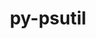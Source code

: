 ---
title: "py-psutil"
layout: cache
categories: [package, develop-2023-06-11]
meta: {"versions": ["5.9.4"], "compilers": ["gcc@=11.1.0", "gcc@=11.3.0", "gcc@=7.3.1", "gcc@=7.5.0", "oneapi@=2023.1.0"], "oss": ["amzn2", "ubuntu18.04", "ubuntu20.04", "ubuntu22.04"], "platforms": ["linux"], "targets": ["aarch64", "neoverse_n1", "ppc64le", "x86_64", "x86_64_v3"], "stacks": ["aws-isc", "aws-isc-aarch64", "data-vis-sdk", "e4s", "e4s-oneapi", "e4s-power", "ml-linux-x86_64-cpu", "ml-linux-x86_64-cuda", "ml-linux-x86_64-rocm", "radiuss", "root"], "num_specs": 15, "num_specs_by_stack": {"ml-linux-x86_64-rocm": 1, "root": 15, "ml-linux-x86_64-cuda": 1, "ml-linux-x86_64-cpu": 1, "e4s-oneapi": 2, "data-vis-sdk": 2, "e4s-power": 3, "e4s": 3, "aws-isc-aarch64": 2, "aws-isc": 1, "radiuss": 1}}
spec_details: [{"hash": "fft7rbzulndcdvuuzpaf3b3js4bcpxzl", "compiler": "gcc@=11.3.0", "versions": ["5.9.4"], "os": "ubuntu22.04", "platform": "linux", "target": "x86_64_v3", "variants": ["build_system=python_pip"], "stacks": ["ml-linux-x86_64-rocm", "root", "ml-linux-x86_64-cuda", "ml-linux-x86_64-cpu"], "size": "-", "tarball": "https://binaries.spack.io/releases/develop-2023-06-11/build_cache/linux-ubuntu22.04-x86_64_v3/gcc-11.3.0/py-psutil-5.9.4/linux-ubuntu22.04-x86_64_v3-gcc-11.3.0-py-psutil-5.9.4-fft7rbzulndcdvuuzpaf3b3js4bcpxzl.spack"}, {"hash": "lsk2d7jdbawicggvlilvzrfewmos5oxb", "compiler": "oneapi@=2023.1.0", "versions": ["5.9.4"], "os": "ubuntu20.04", "platform": "linux", "target": "x86_64", "variants": ["build_system=python_pip"], "stacks": ["root", "e4s-oneapi"], "size": "-", "tarball": "https://binaries.spack.io/releases/develop-2023-06-11/build_cache/linux-ubuntu20.04-x86_64/oneapi-2023.1.0/py-psutil-5.9.4/linux-ubuntu20.04-x86_64-oneapi-2023.1.0-py-psutil-5.9.4-lsk2d7jdbawicggvlilvzrfewmos5oxb.spack"}, {"hash": "syguobzvpylt6guob6l7atj4zveamgul", "compiler": "gcc@=11.1.0", "versions": ["5.9.4"], "os": "ubuntu20.04", "platform": "linux", "target": "x86_64_v3", "variants": ["build_system=python_pip"], "stacks": ["data-vis-sdk", "root"], "size": "-", "tarball": "https://binaries.spack.io/releases/develop-2023-06-11/build_cache/linux-ubuntu20.04-x86_64_v3/gcc-11.1.0/py-psutil-5.9.4/linux-ubuntu20.04-x86_64_v3-gcc-11.1.0-py-psutil-5.9.4-syguobzvpylt6guob6l7atj4zveamgul.spack"}, {"hash": "2qrgn442hpshyp53d2guhoadu7lgory7", "compiler": "gcc@=11.1.0", "versions": ["5.9.4"], "os": "ubuntu20.04", "platform": "linux", "target": "ppc64le", "variants": ["build_system=python_pip"], "stacks": ["root", "e4s-power"], "size": "-", "tarball": "https://binaries.spack.io/releases/develop-2023-06-11/build_cache/linux-ubuntu20.04-ppc64le/gcc-11.1.0/py-psutil-5.9.4/linux-ubuntu20.04-ppc64le-gcc-11.1.0-py-psutil-5.9.4-2qrgn442hpshyp53d2guhoadu7lgory7.spack"}, {"hash": "lhmsskx5unhtwjabqhoxxpihrn5jkt4t", "compiler": "gcc@=11.1.0", "versions": ["5.9.4"], "os": "ubuntu20.04", "platform": "linux", "target": "x86_64_v3", "variants": ["build_system=python_pip"], "stacks": ["e4s", "root"], "size": "-", "tarball": "https://binaries.spack.io/releases/develop-2023-06-11/build_cache/linux-ubuntu20.04-x86_64_v3/gcc-11.1.0/py-psutil-5.9.4/linux-ubuntu20.04-x86_64_v3-gcc-11.1.0-py-psutil-5.9.4-lhmsskx5unhtwjabqhoxxpihrn5jkt4t.spack"}, {"hash": "i3xgwm6c75ixmdwbupte5rkfi6tojxkt", "compiler": "gcc@=7.3.1", "versions": ["5.9.4"], "os": "amzn2", "platform": "linux", "target": "neoverse_n1", "variants": ["build_system=python_pip"], "stacks": ["root", "aws-isc-aarch64"], "size": "-", "tarball": "https://binaries.spack.io/releases/develop-2023-06-11/build_cache/linux-amzn2-neoverse_n1/gcc-7.3.1/py-psutil-5.9.4/linux-amzn2-neoverse_n1-gcc-7.3.1-py-psutil-5.9.4-i3xgwm6c75ixmdwbupte5rkfi6tojxkt.spack"}, {"hash": "l3jzg72ffoaodjcilgjaobyabs425ttx", "compiler": "gcc@=11.1.0", "versions": ["5.9.4"], "os": "ubuntu20.04", "platform": "linux", "target": "x86_64_v3", "variants": ["build_system=python_pip"], "stacks": ["data-vis-sdk", "root"], "size": "-", "tarball": "https://binaries.spack.io/releases/develop-2023-06-11/build_cache/linux-ubuntu20.04-x86_64_v3/gcc-11.1.0/py-psutil-5.9.4/linux-ubuntu20.04-x86_64_v3-gcc-11.1.0-py-psutil-5.9.4-l3jzg72ffoaodjcilgjaobyabs425ttx.spack"}, {"hash": "a3x3lfs5kkaljiic6kvcpy5zyvzxhd6v", "compiler": "oneapi@=2023.1.0", "versions": ["5.9.4"], "os": "ubuntu20.04", "platform": "linux", "target": "x86_64", "variants": ["build_system=python_pip"], "stacks": ["root", "e4s-oneapi"], "size": "-", "tarball": "https://binaries.spack.io/releases/develop-2023-06-11/build_cache/linux-ubuntu20.04-x86_64/oneapi-2023.1.0/py-psutil-5.9.4/linux-ubuntu20.04-x86_64-oneapi-2023.1.0-py-psutil-5.9.4-a3x3lfs5kkaljiic6kvcpy5zyvzxhd6v.spack"}, {"hash": "buetpab66qgbjwqo3yhfvts6oyu53n6p", "compiler": "gcc@=11.1.0", "versions": ["5.9.4"], "os": "ubuntu20.04", "platform": "linux", "target": "ppc64le", "variants": ["build_system=python_pip"], "stacks": ["root", "e4s-power"], "size": "-", "tarball": "https://binaries.spack.io/releases/develop-2023-06-11/build_cache/linux-ubuntu20.04-ppc64le/gcc-11.1.0/py-psutil-5.9.4/linux-ubuntu20.04-ppc64le-gcc-11.1.0-py-psutil-5.9.4-buetpab66qgbjwqo3yhfvts6oyu53n6p.spack"}, {"hash": "lxj56bivnbz3aaikb7jqx4s5p3rju5u6", "compiler": "gcc@=11.1.0", "versions": ["5.9.4"], "os": "ubuntu20.04", "platform": "linux", "target": "ppc64le", "variants": ["build_system=python_pip"], "stacks": ["root", "e4s-power"], "size": "-", "tarball": "https://binaries.spack.io/releases/develop-2023-06-11/build_cache/linux-ubuntu20.04-ppc64le/gcc-11.1.0/py-psutil-5.9.4/linux-ubuntu20.04-ppc64le-gcc-11.1.0-py-psutil-5.9.4-lxj56bivnbz3aaikb7jqx4s5p3rju5u6.spack"}, {"hash": "luyqa56575ldt37iov2zvaq3riozuovi", "compiler": "gcc@=7.3.1", "versions": ["5.9.4"], "os": "amzn2", "platform": "linux", "target": "aarch64", "variants": ["build_system=python_pip"], "stacks": ["root", "aws-isc-aarch64"], "size": "-", "tarball": "https://binaries.spack.io/releases/develop-2023-06-11/build_cache/linux-amzn2-aarch64/gcc-7.3.1/py-psutil-5.9.4/linux-amzn2-aarch64-gcc-7.3.1-py-psutil-5.9.4-luyqa56575ldt37iov2zvaq3riozuovi.spack"}, {"hash": "vcjiv2jwwtawuupsijpwoxfwg5qmwx4i", "compiler": "gcc@=11.1.0", "versions": ["5.9.4"], "os": "ubuntu20.04", "platform": "linux", "target": "x86_64_v3", "variants": ["build_system=python_pip"], "stacks": ["e4s", "root"], "size": "-", "tarball": "https://binaries.spack.io/releases/develop-2023-06-11/build_cache/linux-ubuntu20.04-x86_64_v3/gcc-11.1.0/py-psutil-5.9.4/linux-ubuntu20.04-x86_64_v3-gcc-11.1.0-py-psutil-5.9.4-vcjiv2jwwtawuupsijpwoxfwg5qmwx4i.spack"}, {"hash": "6eg7t76jkkwmh626bnirza4kru46xdhp", "compiler": "gcc@=7.3.1", "versions": ["5.9.4"], "os": "amzn2", "platform": "linux", "target": "x86_64_v3", "variants": ["build_system=python_pip"], "stacks": ["root", "aws-isc"], "size": "-", "tarball": "https://binaries.spack.io/releases/develop-2023-06-11/build_cache/linux-amzn2-x86_64_v3/gcc-7.3.1/py-psutil-5.9.4/linux-amzn2-x86_64_v3-gcc-7.3.1-py-psutil-5.9.4-6eg7t76jkkwmh626bnirza4kru46xdhp.spack"}, {"hash": "ugz3urs5orw6772i3eczw2t6a2eevizs", "compiler": "gcc@=11.1.0", "versions": ["5.9.4"], "os": "ubuntu20.04", "platform": "linux", "target": "x86_64_v3", "variants": ["build_system=python_pip"], "stacks": ["e4s", "root"], "size": "-", "tarball": "https://binaries.spack.io/releases/develop-2023-06-11/build_cache/linux-ubuntu20.04-x86_64_v3/gcc-11.1.0/py-psutil-5.9.4/linux-ubuntu20.04-x86_64_v3-gcc-11.1.0-py-psutil-5.9.4-ugz3urs5orw6772i3eczw2t6a2eevizs.spack"}, {"hash": "v3tscnyhiixi5kulcniw5gua3ttbybep", "compiler": "gcc@=7.5.0", "versions": ["5.9.4"], "os": "ubuntu18.04", "platform": "linux", "target": "x86_64_v3", "variants": ["build_system=python_pip"], "stacks": ["radiuss", "root"], "size": "-", "tarball": "https://binaries.spack.io/releases/develop-2023-06-11/build_cache/linux-ubuntu18.04-x86_64_v3/gcc-7.5.0/py-psutil-5.9.4/linux-ubuntu18.04-x86_64_v3-gcc-7.5.0-py-psutil-5.9.4-v3tscnyhiixi5kulcniw5gua3ttbybep.spack"}]
---